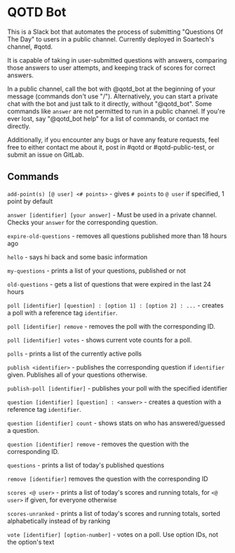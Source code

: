 # QOTD Bot

This is a Slack bot that automates the process of submitting "Questions Of The Day" to users in a public channel. Currently deployed in Soartech's channel, #qotd. 

It is capable of taking in user-submitted questions with answers, comparing those answers to user attempts, and keeping track of scores for correct answers.

In a public channel, call the bot with @qotd\_bot at the beginning of your message (commands don't use "/"). Alternatively, you can start a private chat with the bot and just talk to it directly, without "@qotd\_bot". Some commands like `answer` are not permitted to run in a public channel.
If you're ever lost, say "@qotd\_bot help" for a list of commands, or contact me directly.

Additionally, if you encounter any bugs or have any feature requests, feel free to either contact me about it, post in #qotd or #qotd-public-test, or submit an issue on GitLab.

## Commands

`add-point(s) [@ user] <# points>` - gives `# points` to `@ user` if specified, 1 point by default

`answer [identifier] [your answer]` - Must be used in a private channel. Checks your `answer` for the corresponding question.

`expire-old-questions` - removes all questions published more than 18 hours ago

`hello` - says hi back and some basic information

`my-questions` - prints a list of your questions, published or not

`old-questions` - gets a list of questions that were expired in the last 24 hours

`poll [identifier] [question] : [option 1] : [option 2] : ...` - creates a poll with a reference tag `identifier`.

`poll [identifier] remove` - removes the poll with the corresponding ID.

`poll [identifier] votes` - shows current vote counts for a poll.

`polls` - prints a list of the currently active polls

`publish <identifier>` - publishes the corresponding question if `identifier` given. Publishes all of your questions otherwise.

`publish-poll [identifier]` - publishes your poll with the specified identifier

`question [identifier] [question] : <answer>` - creates a question with a reference tag `identifier`.

`question [identifier] count` - shows stats on who has answered/guessed a question.

`question [identifier] remove` - removes the question with the corresponding ID.

`questions` - prints a list of today's published questions

`remove [identifier]` removes the question with the corresponding ID

`scores <@ user>` - prints a list of today's scores and running totals, for `<@ user>` if given, for everyone otherwise

`scores-unranked` - prints a list of today's scores and running totals, sorted alphabetically instead of by ranking

`vote [identifier] [option-number]` - votes on a poll. Use option IDs, not the option's text